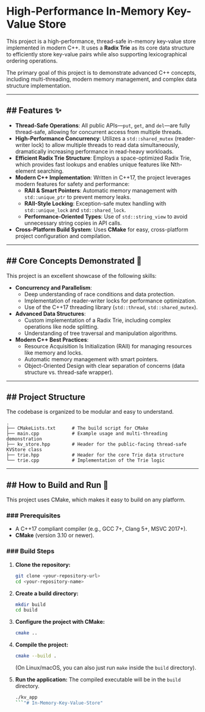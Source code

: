 # High-Performance In-Memory Key-Value Store

This project is a high-performance, thread-safe in-memory key-value store implemented in modern C++. It uses a **Radix Trie** as its core data structure to efficiently store key-value pairs while also supporting lexicographical ordering operations.

The primary goal of this project is to demonstrate advanced C++ concepts, including multi-threading, modern memory management, and complex data structure implementation.

-----

## \#\# Features ✨

  * **Thread-Safe Operations**: All public APIs—`put`, `get`, and `del`—are fully thread-safe, allowing for concurrent access from multiple threads.
  * **High-Performance Concurrency**: Utilizes a `std::shared_mutex` (reader-writer lock) to allow multiple threads to read data simultaneously, dramatically increasing performance in read-heavy workloads.
  * **Efficient Radix Trie Structure**: Employs a space-optimized Radix Trie, which provides fast lookups and enables unique features like Nth-element searching.
  * **Modern C++ Implementation**: Written in C++17, the project leverages modern features for safety and performance:
      * **RAII & Smart Pointers**: Automatic memory management with `std::unique_ptr` to prevent memory leaks.
      * **RAII-Style Locking**: Exception-safe mutex handling with `std::unique_lock` and `std::shared_lock`.
      * **Performance-Oriented Types**: Use of `std::string_view` to avoid unnecessary string copies in API calls.
  * **Cross-Platform Build System**: Uses **CMake** for easy, cross-platform project configuration and compilation.

-----

## \#\# Core Concepts Demonstrated 🧠

This project is an excellent showcase of the following skills:

  * **Concurrency and Parallelism**:
      * Deep understanding of race conditions and data protection.
      * Implementation of reader-writer locks for performance optimization.
      * Use of the C++17 threading library (`std::thread`, `std::shared_mutex`).
  * **Advanced Data Structures**:
      * Custom implementation of a Radix Trie, including complex operations like node splitting.
      * Understanding of tree traversal and manipulation algorithms.
  * **Modern C++ Best Practices**:
      * Resource Acquisition Is Initialization (RAII) for managing resources like memory and locks.
      * Automatic memory management with smart pointers.
      * Object-Oriented Design with clear separation of concerns (data structure vs. thread-safe wrapper).

-----

## \#\# Project Structure

The codebase is organized to be modular and easy to understand.

```
.
├── CMakeLists.txt      # The build script for CMake
├── main.cpp            # Example usage and multi-threading demonstration
├── kv_store.hpp        # Header for the public-facing thread-safe KVStore class
├── trie.hpp            # Header for the core Trie data structure
└── trie.cpp            # Implementation of the Trie logic
```

-----

## \#\# How to Build and Run 🚀

This project uses CMake, which makes it easy to build on any platform.

### \#\#\# Prerequisites

  * A C++17 compliant compiler (e.g., GCC 7+, Clang 5+, MSVC 2017+).
  * **CMake** (version 3.10 or newer).

### \#\#\# Build Steps

1.  **Clone the repository:**

    ```sh
    git clone <your-repository-url>
    cd <your-repository-name>
    ```

2.  **Create a build directory:**

    ```sh
    mkdir build
    cd build
    ```

3.  **Configure the project with CMake:**

    ```sh
    cmake ..
    ```

4.  **Compile the project:**

    ```sh
    cmake --build .
    ```

    (On Linux/macOS, you can also just run `make` inside the `build` directory).

5.  **Run the application:**
    The compiled executable will be in the `build` directory.

    ```sh
    ./kv_app
    ```"# In-Memory-Key-Value-Store" 
